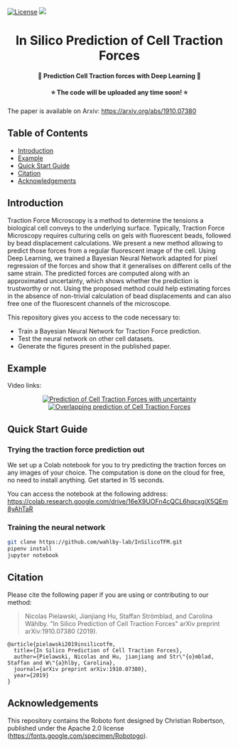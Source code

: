 [![License](https://img.shields.io/github/license/wahlby-lab/insilicotfm?style=flat-square)](https://opensource.org/licenses/MIT)
[![](https://img.shields.io/badge/python-3.6+-blue.svg?style=flat-square)](https://www.python.org/download/releases/3.6.0/) 

<h1 align="center">In Silico Prediction of Cell Traction Forces</h1>
<h4 align="center">🧫 Prediction Cell Traction forces with Deep Learning 🤖</h4>
<h4 align="center">⭐️ The code will be uploaded any time soon! ⭐️</h4>

The paper is available on Arxiv: https://arxiv.org/abs/1910.07380

## Table of Contents

- [Introduction](#introduction)
- [Example](#example)
- [Quick Start Guide](#quick-start-guide)
- [Citation](#citation)
- [Acknowledgements](#acknowledgements)

## Introduction
Traction Force Microscopy is a method to determine the tensions a biological cell conveys to the underlying surface. Typically, Traction Force Microscopy requires culturing cells on gels with fluorescent beads, followed by bead displacement calculations. We present a new method allowing to predict those forces from a regular fluorescent image of the cell. Using Deep Learning, we trained a Bayesian Neural Network adapted for pixel regression of the forces and show that it generalises on different cells of the same strain. The predicted forces are computed along with an approximated uncertainty, which shows whether the prediction is trustworthy or not. Using the proposed method could help estimating forces in the absence of non-trivial calculation of bead displacements and can also free one of the fluorescent channels of the microscope.

This repository gives you access to the code necessary to:
* Train a Bayesian Neural Network for Traction Force prediction.
* Test the neural network on other cell datasets.
* Generate the figures present in the published paper.

## Example

Video links:

<div align="center">
  <a href="https://youtu.be/U9-Tn9ojXAU"><img src="http://img.youtube.com/vi/U9-Tn9ojXAU/0.jpg" alt="Prediction of Cell Traction Forces with uncertainty"></a>
</div>

<div align="center">
  <a href="https://youtu.be/QhzNmrA42T4"><img src="http://img.youtube.com/vi/QhzNmrA42T4/0.jpg" alt="Overlapping prediction of Cell Traction Forces"></a>
</div>

## Quick Start Guide

### Trying the traction force prediction out
We set up a Colab notebook for you to try predicting the traction forces on any images of your choice. The computation is done on the cloud for free, no need to install anything. Get started in 15 seconds.

You can access the notebook at the following address: https://colab.research.google.com/drive/16eX9UOFn4cQCL6hqcxgiX5QEm8yAhTaR

### Training the neural network
```bash
git clone https://github.com/wahlby-lab/InSilicoTFM.git
pipenv install
jupyter notebook
```

## Citation
Please cite the following paper if you are using or contributing to our method:

>Nicolas Pielawski, Jianjiang Hu, Staffan Strömblad, and Carolina Wählby. "In Silico Prediction of Cell Traction Forces" arXiv preprint arXiv:1910.07380 (2019).

```
@article{pielawski2019insilicotfm,
  title={In Silico Prediction of Cell Traction Forces},
  author={Pielawski, Nicolas and Hu, jianjiang and Str\"{o}mblad, Staffan and W\"{a}hlby, Carolina},
  journal={arXiv preprint arXiv:1910.07380},
  year={2019}
}
```

## Acknowledgements
This repository contains the Roboto font designed by Christian Robertson, published
under the Apache 2.0 license (https://fonts.google.com/specimen/Robotogo).